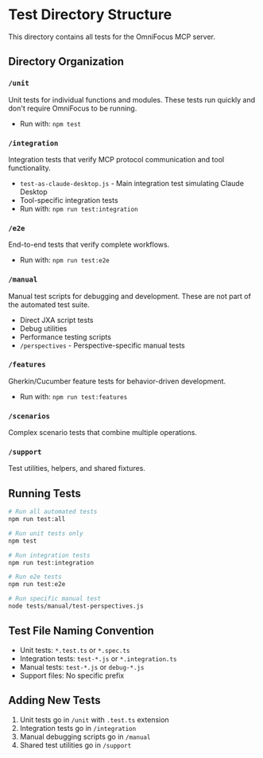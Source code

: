 # Test Directory Structure

This directory contains all tests for the OmniFocus MCP server.

## Directory Organization

### `/unit`
Unit tests for individual functions and modules. These tests run quickly and don't require OmniFocus to be running.
- Run with: `npm test`

### `/integration`
Integration tests that verify MCP protocol communication and tool functionality.
- `test-as-claude-desktop.js` - Main integration test simulating Claude Desktop
- Tool-specific integration tests
- Run with: `npm run test:integration`

### `/e2e`
End-to-end tests that verify complete workflows.
- Run with: `npm run test:e2e`

### `/manual`
Manual test scripts for debugging and development. These are not part of the automated test suite.
- Direct JXA script tests
- Debug utilities
- Performance testing scripts
- `/perspectives` - Perspective-specific manual tests

### `/features`
Gherkin/Cucumber feature tests for behavior-driven development.
- Run with: `npm run test:features`

### `/scenarios`
Complex scenario tests that combine multiple operations.

### `/support`
Test utilities, helpers, and shared fixtures.

## Running Tests

```bash
# Run all automated tests
npm run test:all

# Run unit tests only
npm test

# Run integration tests
npm run test:integration

# Run e2e tests
npm run test:e2e

# Run specific manual test
node tests/manual/test-perspectives.js
```

## Test File Naming Convention

- Unit tests: `*.test.ts` or `*.spec.ts`
- Integration tests: `test-*.js` or `*.integration.ts`
- Manual tests: `test-*.js` or `debug-*.js`
- Support files: No specific prefix

## Adding New Tests

1. Unit tests go in `/unit` with `.test.ts` extension
2. Integration tests go in `/integration`
3. Manual debugging scripts go in `/manual`
4. Shared test utilities go in `/support`